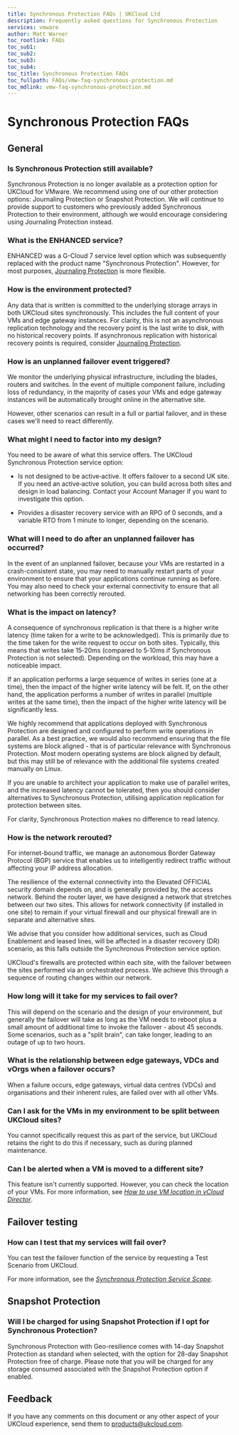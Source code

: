 ```yaml
---
title: Synchronous Protection FAQs | UKCloud Ltd
description: Frequently asked questions for Synchronous Protection
services: vmware
author: Matt Warner
toc_rootlink: FAQs
toc_sub1: 
toc_sub2:
toc_sub3:
toc_sub4:
toc_title: Synchronous Protection FAQs
toc_fullpath: FAQs/vmw-faq-synchronous-protection.md
toc_mdlink: vmw-faq-synchronous-protection.md
---
```


# Synchronous Protection FAQs

## General

### Is Synchronous Protection still available?

Synchronous Protection is no longer available as a protection option for UKCloud for VMware. We recommend using one of our other protection options: Journaling Protection or Snapshot Protection. We will continue to provide support to customers who previously added Synchronous Protection to their environment, although we would encourage considering using Journaling Protection instead.

### What is the ENHANCED service?

ENHANCED was a G-Cloud 7 service level option which was subsequently replaced with the product name "Synchronous Protection". However, for most purposes, [Journaling Protection](vmw-sco-journaling-protection.md) is more flexible.

### How is the environment protected?

Any data that is written is committed to the underlying storage arrays in both UKCloud sites synchronously. This includes the full content of your VMs and edge gateway instances. For clarity, this is not an asynchronous replication technology and the recovery point is the last write to disk, with no historical recovery points. If asynchronous replication with historical recovery points is required, consider [Journaling Protection](vmw-sco-journaling-protection.md).

### How is an unplanned failover event triggered?

We monitor the underlying physical infrastructure, including the blades, routers and switches. In the event of multiple component failure, including loss of redundancy, in the majority of cases your VMs and edge gateway instances will be automatically brought online in the alternative site.

However, other scenarios can result in a full or partial failover, and in these cases we'll need to react differently.

### What might I need to factor into my design?

You need to be aware of what this service offers. The UKCloud Synchronous Protection service option:

- Is not designed to be active‑active. It offers failover to a second UK site. If you need an active‑active solution, you can build across both sites and design in load balancing. Contact your Account Manager if you want to investigate this option.

- Provides a disaster recovery service with an RPO of 0 seconds, and a variable RTO from 1 minute to longer, depending on the scenario.

### What will I need to do after an unplanned failover has occurred?

In the event of an unplanned failover, because your VMs are restarted in a crash-consistent state, you may need to manually restart parts of your environment to ensure that your applications continue running as before. You may also need to check your external connectivity to ensure that all networking has been correctly rerouted.

### What is the impact on latency?

A consequence of synchronous replication is that there is a higher write latency (time taken for a write to be acknowledged). This is primarily due to the time taken for the write request to occur on both sites. Typically, this means that writes take 15‑20ms (compared to 5‑10ms if Synchronous Protection is not selected). Depending on the workload, this may have a noticeable impact.

If an application performs a large sequence of writes in series (one at a time), then the impact of the higher write latency will be felt. If, on the other hand, the application performs a number of writes in parallel (multiple writes at the same time), then the impact of the higher write latency will be significantly less.

We highly recommend that applications deployed with Synchronous Protection are designed and configured to perform write operations in parallel. As a best practice, we would also recommend ensuring that the file systems are block aligned - that is of particular relevance with Synchronous Protection. Most modern operating systems are block aligned by default, but this may still be of relevance with the additional file systems created manually on Linux.

If you are unable to architect your application to make use of parallel writes, and the increased latency cannot be tolerated, then you should consider alternatives to Synchronous Protection, utilising application replication for protection between sites.

For clarity, Synchronous Protection makes no difference to read latency.

### How is the network rerouted?

For internet-bound traffic, we manage an autonomous Border Gateway Protocol (BGP) service that enables us to intelligently redirect traffic without affecting your IP address allocation.

The resilience of the external connectivity into the Elevated OFFICIAL security domain depends on, and is generally provided by, the access network. Behind the router layer, we have designed a network that stretches between our two sites. This allows for network connectivity (if installed in one site) to remain if your virtual firewall and our physical firewall are in separate and alternative sites.

We advise that you consider how additional services, such as Cloud Enablement and leased lines, will be affected in a disaster recovery (DR) scenario, as this falls outside the Synchronous Protection service option.

UKCloud's firewalls are protected within each site, with the failover between the sites performed via an orchestrated process. We achieve this through a sequence of routing changes within our network.

### How long will it take for my services to fail over?

This will depend on the scenario and the design of your environment, but generally the failover will take as long as the VM needs to reboot plus a small amount of additional time to invoke the failover - about 45 seconds. Some scenarios, such as a "split brain", can take longer, leading to an outage of up to two hours.

### What is the relationship between edge gateways, VDCs and vOrgs when a failover occurs?

When a failure occurs, edge gateways, virtual data centres (VDCs) and organisations and their inherent rules, are failed over with all other VMs.

### Can I ask for the VMs in my environment to be split between UKCloud sites?

You cannot specifically request this as part of the service, but UKCloud retains the right to do this if necessary, such as during planned maintenance.

### Can I be alerted when a VM is moved to a different site?

This feature isn't currently supported. However, you can check the location of your VMs. For more information, see [*How to use VM location in vCloud Director*](vmw-how-use-vm-location.md).

## Failover testing

### How can I test that my services will fail over?

You can test the failover function of the service by requesting a Test Scenario from UKCloud.

For more information, see the [*Synchronous Protection Service Scope*](vmw-sco-synchronous-protection.md).

## Snapshot Protection

### Will I be charged for using Snapshot Protection if I opt for Synchronous Protection?

Synchronous Protection with Geo-resilience comes with 14-day Snapshot Protection as standard when selected, with the option for 28-day Snapshot Protection free of charge. Please note that you will be charged for any storage consumed associated with the Snapshot Protection option if enabled.

## Feedback

If you have any comments on this document or any other aspect of your UKCloud experience, send them to <products@ukcloud.com>.
